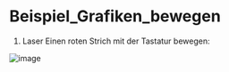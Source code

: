 # Beispiel_Grafiken_bewegen

01. Laser
Einen roten Strich mit der Tastatur bewegen:

![image](https://github.com/MES-SFML/Beispiel_Grafiken_bewegen/assets/78038701/d41d9196-5d62-4dd9-8e9d-54e2f2e38a93)
